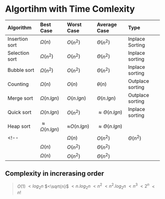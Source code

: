 # Algortihm with Time Comlexity

| Algorithm | Best Case | Worst Case | Average Case| Type |
|:---|:---|:---|:---|:---|
|Insertion sort|$\Omega(n)$|$O$($n^2$)|$\Theta$($n^2$)| Inplace Sorting|
|Selection sort|$\Omega$($n^2$)|$O$($n^2$)|$\Theta$($n^2$)|Inplace sorting|
|Bubble sort|$\Omega$($n^2$)|$O$($n^2$)|$\Theta$($n^2$)|Inplace sorting|
|Counting|$\Omega(n)$|$O$($n$)|$\theta(n)$|Outplace sorting|
|Merge sort|$\Omega(n.lgn)$|$O$$(n.lgn)$|$\Theta(n.lgn)$|Outplace sorting|
|Quick sort|$\Omega(n.lgn)$|$O$($n^2$)|$\approx\Theta$($n.lgn$)|Inplace sorting|
|Heap sort|$\approx\Omega$($n.lgn$)|$\approx$$O$($n.lgn$)|$\approx\Theta$($n.lgn$)||
<!-- ||$\Omega(n)$|$O$($n^2$)|$\Theta$($n^2$)||
||$\Omega(n)$|$O$($n^2$)|$\Theta$($n^2$)||
||$\Omega(n)$|$O$($n^2$)|$\Theta$($n^2$)|| -->

## Complexity in increrasing order

> $O(1)$ $<log_2n$ $<\sqrt{n}$ $<n.log_2n$ $<n^2$ $<n^2.log_2n$ $<n^3$ $<2^n$ $<n!$